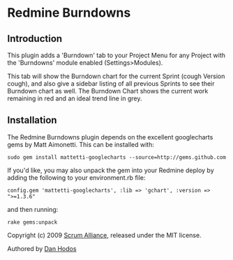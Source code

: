 # Redmine Burndowns

## Introduction

This plugin adds a 'Burndown' tab to your Project Menu for any Project with the 'Burndowns' module enabled (Settings>Modules). 

This tab will show the Burndown chart for the current Sprint (cough Version cough), and also give a sidebar listing of all previous Sprints to see their Burndown chart as well. The Burndown Chart shows the current work remaining in red and an ideal trend line in grey.

## Installation
The Redmine Burndowns plugin depends on the excellent googlecharts gems by Matt Aimonetti. This can be installed with:

    sudo gem install mattetti-googlecharts --source=http://gems.github.com
  
If you'd like, you may also unpack the gem into your Redmine deploy by adding the following to your environment.rb file:

    config.gem 'mattetti-googlecharts', :lib => 'gchart', :version => ">=1.3.6"

and then running:

    rake gems:unpack
  
Copyright (c) 2009 [Scrum Alliance](www.scrumalliance.org), released under the MIT license. 

Authored by [Dan Hodos](mailto:danhodos[at]gmail[dot]com)